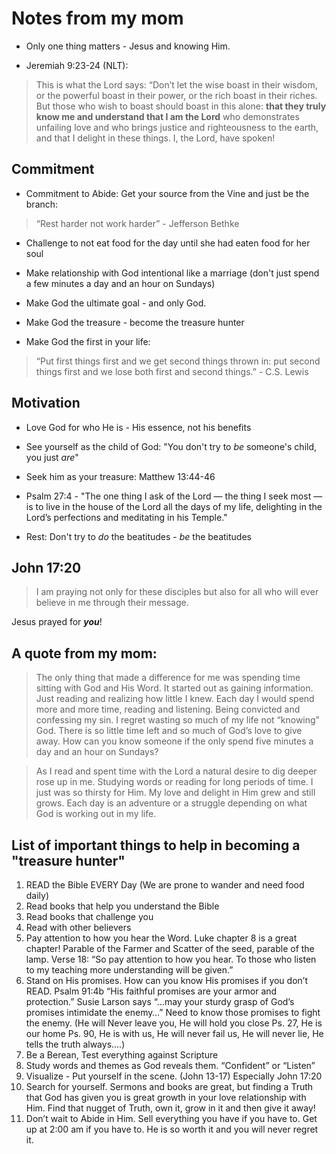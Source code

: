 # Notes from my mom

* Only one thing matters - Jesus and knowing Him.

* Jeremiah  9:23-24 (NLT):
> This is what the Lord says:
> “Don’t let the wise boast in their wisdom,
>     or the powerful boast in their power,
>     or the rich boast in their riches.
> But those who wish to boast
>     should boast in this alone:
> **that they truly know me and understand that I am the Lord**
>     who demonstrates unfailing love
>     and who brings justice and righteousness to the earth,
> and that I delight in these things.
>     I, the Lord, have spoken!

## Commitment

* Commitment to Abide: Get your source from the Vine and just be the branch:
> “Rest harder not work harder”  - Jefferson Bethke 

* Challenge to not eat food for the day until she had eaten food for her soul

* Make relationship with God intentional like a marriage (don't just spend a few minutes a day and an hour on Sundays)

* Make God the ultimate goal - and only God.

* Make God the treasure - become the treasure hunter

* Make God the first in your life:
> “Put first things first and we get second things thrown in: put second things first and we lose both first and second things.” - C.S. Lewis

## Motivation

* Love God for who He is - His essence, not his benefits

* See yourself as the child of God: "You don't try to *be* someone's child, you just *are*"

* Seek him as your treasure: Matthew 13:44-46

* Psalm 27:4 - "The one thing I ask of the Lord — the thing I seek most — is to live in the house of the Lord all the days of my life, delighting in the Lord’s perfections and meditating in his Temple."

* Rest: Don't try to *do* the beatitudes - *be* the beatitudes

## John 17:20
> I am praying not only for these disciples but also for all who will ever believe in me through their message.

Jesus prayed for ***you***!

## A quote from my mom:

> The only thing that made a difference for me was spending time sitting with God and His Word.  It started out as gaining information. Just reading and realizing how little I knew.  Each day I would spend more and more time, reading and listening.  Being convicted and confessing my sin.  I regret wasting so much of my life not “knowing” God.  There is so little time left and so much of God’s love to give away.  How can you know someone if the only spend five minutes a day and an hour on Sundays?

> As I read and spent time with the Lord a natural desire to dig deeper rose up in me.  Studying words or reading for long periods of time.  I just was so thirsty for Him.  My love and delight in Him grew and still grows.  Each day is an adventure or a struggle depending on what God is working out in my life.  

## List of important things to help in becoming a "treasure hunter"

1.  READ the Bible EVERY Day (We are prone to wander and need food daily)
2.  Read books that help you understand the Bible
3.  Read books that challenge you
4.  Read with other believers
5.  Pay attention to how you hear the Word. Luke chapter 8 is a great chapter! Parable of the Farmer and Scatter of the seed, parable of the lamp.  Verse 18:  “So pay attention to how you hear. To those who listen to my teaching more understanding will be given.”
6.  Stand on His promises.  How can you know His promises if you don’t READ.  Psalm 91:4b “His faithful promises are your armor and protection.”  Susie Larson says “…may your sturdy grasp of God’s promises intimidate the enemy…”  Need to know those promises to fight the enemy.   (He will Never leave you, He will hold you close Ps. 27, He is our home Ps. 90, He is with us, He will never fail us, He will never lie, He tells the truth always….)
7.  Be a Berean, Test everything against Scripture
8.  Study words and themes as God reveals them.  “Confident” or “Listen” 
9.  Visualize - Put yourself in the scene.  (John 13-17) Especially John 17:20
10. Search for yourself.  Sermons and books are great, but finding a Truth that God has given you is great growth in your love relationship with Him.  Find that nugget of Truth, own it, grow in it and then give it away!
11. Don’t wait to Abide in Him.  Sell everything you have if you have to.  Get up at 2:00 am if you have to.  He is so worth it and you will never regret it.

